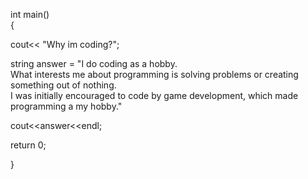 int main()	    
{

cout<< "Why im coding?";

string answer = "I do coding as a hobby.        
What interests me about programming is solving problems or creating something out of nothing.     
I was initially encouraged to code by game development, which made programming a my hobby."

cout<<answer<<endl;

return 0;

}
 
